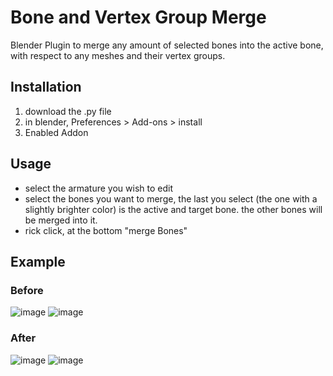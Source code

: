# Bone and Vertex Group Merge
Blender Plugin to merge any amount of selected bones into the active bone, with respect to any meshes and their vertex groups.

## Installation
1. download the .py file
2. in blender, Preferences > Add-ons > install
3. Enabled Addon

## Usage
- select the armature you wish to edit
- select the bones you want to merge, the last you select (the one with a slightly brighter color) is the active and target bone. the other bones will be merged into it.
- rick click, at the bottom "merge Bones"

## Example
### Before
![image](https://user-images.githubusercontent.com/31988415/227536194-7b96ba41-e86c-4036-946f-655895d59ce3.png)
![image](https://user-images.githubusercontent.com/31988415/227536871-5e3e965a-0673-448e-8beb-141de791e9e0.png)
### After
![image](https://user-images.githubusercontent.com/31988415/227536257-9975ee31-2df3-4174-a9f6-2f9496909c9d.png)
![image](https://user-images.githubusercontent.com/31988415/227536754-7ebb4e50-3296-452f-9427-ddc4cc60312c.png)
